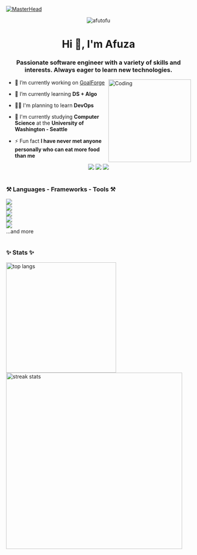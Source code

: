 [![MasterHead](https://i.pinimg.com/originals/7f/b9/33/7fb933612523de24e722e904c4c2b8bd.png)](https://afutofu.github.io)

<div align="center"> <img src="https://komarev.com/ghpvc/?username=afutofu&label=Profile%20views&color=0e75b6&style=flat" alt="afutofu" /> </div>
<h1 align="center">Hi 👋, I'm Afuza</h1>
<h3 align="center">Passionate software engineer with a variety of skills and interests. Always eager to learn new technologies.</h3>
<img align="right" alt="Coding" width="225" src="https://c.tenor.com/GOj9ZF_-ZOcAAAAC/tenor.gif"/>

- 🔭 I’m currently working on [GoalForge](https://github.com/afutofu/goalforge)

- 🌱 I’m currently learning **DS + Algo**

- 👨‍💻 I'm planning to learn **DevOps**

- 📖 I'm currently studying **Computer Science** at the **University of Washington - Seattle**

- ⚡ Fun fact **I have never met anyone personally who can eat more food than me**
  
<div align="center">
  <a href="mailto:theafuza@gmail.com" target="_blank"><img src="https://img.shields.io/badge/Gmail-D14836?style=for-the-badge&logo=gmail&logoColor=white"/></a>
  <a href="https://www.linkedin.com/in/afutofu/" target="_blank"><img src="https://img.shields.io/badge/LinkedIn-0077B5?style=for-the-badge&logo=linkedin&logoColor=white"/></a>
  <a href="https://afutofu.github.io" target="blank"><img src="https://img.shields.io/badge/Portfolio-255E63?style=for-the-badge&logo=About.me&logoColor=white"/></a>
</div>

<h1/>

<h3 align="left">⚒️ Languages - Frameworks - Tools ⚒️</h3>
<a href="https://skillicons.dev">
  <img src="https://skillicons.dev/icons?i=js,ts,html,css,sass,py,java,cs,cpp,c,sql"/><br/>
  <img src="https://skillicons.dev/icons?i=react,next,redux,tailwind,bootstrap,jquery"/><br/>
  <img src="https://skillicons.dev/icons?i=nodejs,express,django,flask,docker,aws"/><br/>
  <img src="https://skillicons.dev/icons?i=postgres,mysql,mongodb,sqlite,dynamodb,rds"/><br/>
  <img src="https://skillicons.dev/icons?i=postman,vscode,visualstudio,bash,git,github,figma"/><br/>
</a>
...and more

<h1/>

<h3>✨ Stats ✨</h3>

<div align="left">
  <img width=300 src="https://github-readme-stats.vercel.app/api/top-langs/?username=afutofu&langs_count=8&hide=php&layout=compact&theme=react&border_radius=10&size_weight=0.5&count_weight=0.5&exclude_repo=github-readme-stats" alt="top langs" />
  <img width=480 src="https://streak-stats.demolab.com/?user=afutofu&theme=react&border_radius=10" alt="streak stats"/>
</div>
